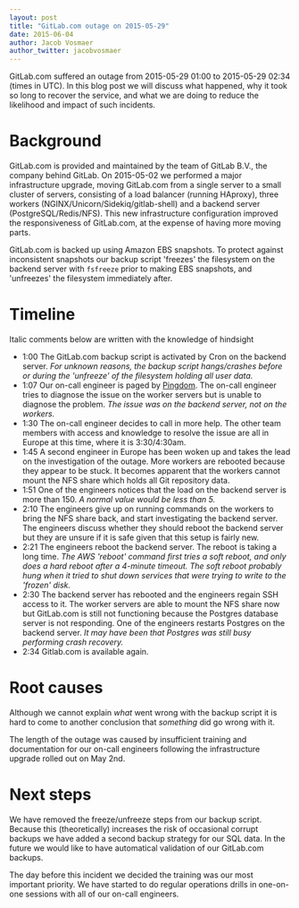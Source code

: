 ```yaml
---
layout: post
title: "GitLab.com outage on 2015-05-29"
date: 2015-06-04
author: Jacob Vosmaer
author_twitter: jacobvosmaer
---
```


GitLab.com suffered an outage from  2015-05-29 01:00 to 2015-05-29 02:34 (times in UTC).
In this blog post we will discuss what happened, why it took so long to recover the service, and what we are doing to reduce the likelihood and impact of such incidents.

<!-- more -->

# Background

GitLab.com is provided and maintained by the team of GitLab B.V., the company behind GitLab.
On 2015-05-02 we performed a major infrastructure upgrade, moving GitLab.com from a single server to a small cluster of servers, consisting of a load balancer (running HAproxy), three workers (NGINX/Unicorn/Sidekiq/gitlab-shell) and a backend server (PostgreSQL/Redis/NFS).
This new infrastructure configuration improved the responsiveness of GitLab.com, at the expense of having more moving parts.

GitLab.com is backed up using Amazon EBS snapshots.
To protect against inconsistent snapshots our backup script 'freezes' the filesystem on the backend server with `fsfreeze` prior to making EBS snapshots, and 'unfreezes' the filesystem immediately after.

# Timeline

Italic comments below are written with the knowledge of hindsight

- 1:00 The GitLab.com backup script is activated by Cron on the backend server.
  _For unknown reasons, the backup script hangs/crashes before or during the 'unfreeze' of the filesystem holding all user data._
- 1:07 Our on-call engineer is paged by [Pingdom](http://status.gitlab.com).
  The on-call engineer tries to diagnose the issue on the worker servers but is unable to diagnose the problem.
  _The issue was on the backend server, not on the workers._
- 1:30 The on-call engineer decides to call in more help.
  The other team members with access and knowledge to resolve the issue are all in Europe at this time, where it is 3:30/4:30am.
- 1:45 A second engineer in Europe has been woken up and takes the lead on the investigation of the outage.
  More workers are rebooted because they appear to be stuck.
  It becomes apparent that the workers cannot mount the NFS share which holds all Git repository data.
- 1:51 One of the engineers notices that the load on the backend server is more than 150. _A normal value would be less than 5._
- 2:10 The engineers give up on running commands on the workers to bring the NFS share back, and start investigating the backend server.
  The engineers discuss whether they should reboot the backend server but they are unsure if it is safe given that this setup is fairly new.
- 2:21 The engineers reboot the backend server.
  The reboot is taking a long time.
  _The AWS 'reboot' command first tries a soft reboot, and only does a hard reboot after a 4-minute timeout.
  The soft reboot probably hung when it tried to shut down services that were trying to write to the 'frozen' disk._
- 2:30 The backend server has rebooted and the engineers regain SSH access to it.
  The worker servers are able to mount the NFS share now but GitLab.com is still not functioning because the Postgres database server is not responding.
  One of the engineers restarts Postgres on the backend server.
  _It may have been that Postgres was still busy performing crash recovery._
- 2:34 Gitlab.com is available again.

# Root causes

Although we cannot explain _what_ went wrong with the backup script it is hard to come to another conclusion that _something_ did go wrong with it.

The length of the outage was caused by insufficient training and documentation for our on-call engineers following the infrastructure upgrade rolled out on May 2nd.

# Next steps

We have removed the freeze/unfreeze steps from our backup script.
Because this (theoretically) increases the risk of occasional corrupt backups we have added a second backup strategy for our SQL data.
In the future we would like to have automatical validation of our GitLab.com backups.

The day before this incident we decided the training was our most important priority.
We have started to do regular operations drills in one-on-one sessions with all of our on-call engineers.

